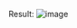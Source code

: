 Result:
![image](https://github.com/hakiimm8/self-tuning-regulator/assets/67421561/49d34f14-9ef6-4ca1-a944-5eae556a49dd)
